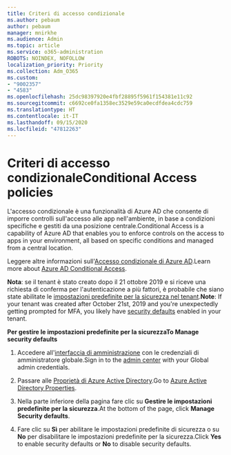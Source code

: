 ```yaml
---
title: Criteri di accesso condizionale
ms.author: pebaum
author: pebaum
manager: mnirkhe
ms.audience: Admin
ms.topic: article
ms.service: o365-administration
ROBOTS: NOINDEX, NOFOLLOW
localization_priority: Priority
ms.collection: Adm_O365
ms.custom:
- "9002357"
- "4583"
ms.openlocfilehash: 25dc98397920e4fbf28895f5961f154381e11c92
ms.sourcegitcommit: c6692ce0fa1358ec3529e59ca0ecdfdea4cdc759
ms.translationtype: HT
ms.contentlocale: it-IT
ms.lasthandoff: 09/15/2020
ms.locfileid: "47812263"
---
```

# <a name="conditional-access-policies"></a><span data-ttu-id="da69e-102">Criteri di accesso condizionale</span><span class="sxs-lookup"><span data-stu-id="da69e-102">Conditional Access policies</span></span>

<span data-ttu-id="da69e-103">L'accesso condizionale è una funzionalità di Azure AD che consente di imporre controlli sull'accesso alle app nell'ambiente, in base a condizioni specifiche e gestiti da una posizione centrale.</span><span class="sxs-lookup"><span data-stu-id="da69e-103">Conditional Access is a capability of Azure AD that enables you to enforce controls on the access to apps in your environment, all based on specific conditions and managed from a central location.</span></span>

<span data-ttu-id="da69e-104">Leggere altre informazioni sull'[Accesso condizionale di Azure AD](https://docs.microsoft.com/azure/active-directory/conditional-access/).</span><span class="sxs-lookup"><span data-stu-id="da69e-104">Learn more about [Azure AD Conditional Access](https://docs.microsoft.com/azure/active-directory/conditional-access/).</span></span>  

<span data-ttu-id="da69e-105">**Nota**: se il tenant è stato creato dopo il 21 ottobre 2019 e si riceve una richiesta di conferma per l'autenticazione a più fattori, è probabile che siano state abilitate le [impostazioni predefinite per la sicurezza nel tenant](https://aka.ms/securitydefaults).</span><span class="sxs-lookup"><span data-stu-id="da69e-105">**Note**: If your tenant was created after October 21st, 2019 and you're unexpectedly getting prompted for MFA, you likely have [security defaults](https://aka.ms/securitydefaults) enabled in your tenant.</span></span>

<span data-ttu-id="da69e-106">**Per gestire le impostazioni predefinite per la sicurezza**</span><span class="sxs-lookup"><span data-stu-id="da69e-106">**To Manage security defaults**</span></span>

1. <span data-ttu-id="da69e-107">Accedere all'[interfaccia di amministrazione](https://go.microsoft.com/fwlink/p/?linkid=834822) con le credenziali di amministratore globale.</span><span class="sxs-lookup"><span data-stu-id="da69e-107">Sign in to the [admin center](https://go.microsoft.com/fwlink/p/?linkid=834822) with your Global admin credentials.</span></span>

2. <span data-ttu-id="da69e-108">Passare alle [Proprietà di Azure Active Directory](https://portal.azure.com/#blade/Microsoft_AAD_IAM/ActiveDirectoryMenuBlade/Properties).</span><span class="sxs-lookup"><span data-stu-id="da69e-108">Go to [Azure Active Directory Properties](https://portal.azure.com/#blade/Microsoft_AAD_IAM/ActiveDirectoryMenuBlade/Properties).</span></span>

3. <span data-ttu-id="da69e-109">Nella parte inferiore della pagina fare clic su **Gestire le impostazioni predefinite per la sicurezza**.</span><span class="sxs-lookup"><span data-stu-id="da69e-109">At the bottom of the page, click **Manage Security defaults**.</span></span>

4. <span data-ttu-id="da69e-110">Fare clic su **Sì** per abilitare le impostazioni predefinite di sicurezza o su **No** per disabilitare le impostazioni predefinite per la sicurezza.</span><span class="sxs-lookup"><span data-stu-id="da69e-110">Click **Yes** to enable security defaults or **No** to disable security defaults.</span></span>
